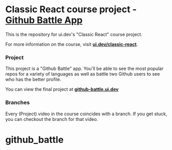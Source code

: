 # Classic React course project - <a href="http://github-battle.ui.dev/">Github Battle App</a></h3>

This is the repository for ui.dev's "Classic React" course project.

For more information on the course, visit **[ui.dev/classic-react](https://ui.dev/classic-react/)**.

### Project

This project is a "Github Battle" app. You'll be able to see the most popular repos for a variety of languages as well as battle two Github users to see who has the better profile.

You can view the final project at **[github-battle.ui.dev](http://github-battle.ui.dev/)**

### Branches

Every (Project) video in the course coincides with a branch. If you get stuck, you can checkout the branch for that video.
# github_battle
